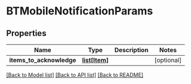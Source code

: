 # BTMobileNotificationParams

## Properties
Name | Type | Description | Notes
------------ | ------------- | ------------- | -------------
**items_to_acknowledge** | [**list[Item]**](Item.md) |  | [optional] 

[[Back to Model list]](../README.md#documentation-for-models) [[Back to API list]](../README.md#documentation-for-api-endpoints) [[Back to README]](../README.md)



